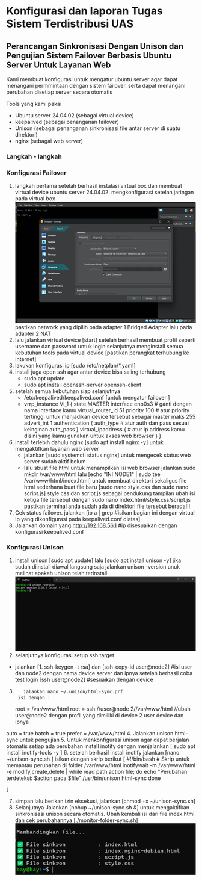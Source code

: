 # Konfigurasi dan laporan Tugas Sistem Terdistribusi UAS

## Perancangan Sinkronisasi Dengan Unison dan Pengujian Sistem Failover Berbasis Ubuntu Server Untuk Layanan Web

Kami membuat konfigurasi untuk mengatur ubuntu server agar dapat menangani permmintaan dengan sistem failover. serta dapat menangani perubahan disetiap server secara otomatis

Tools yang kami pakai

- Ubuntu server 24.04.02 (sebagai virtual device)
- keepalived (sebagai penanganan failover)
- Unison (sebagai penanganan sinkronisasi file antar server di suatu direktori)
- nginx (sebagai web server)

### Langkah - langkah

### Konfigurasi Failover

1. langkah pertama setelah berhasil instalasi virtual box dan membuat virtual device ubuntu server 24.04.02. mengkonfigurasi setelan jaringan pada virtual box
   ![alt text](image.png)
   pastikan network yang dipilih pada adapter 1 Bridged Adapter lalu pada adapter 2 NAT
2. lalu jalankan virtual device [start] setelah berhasil membuat profil seperti username dan password untuk login selanjutnya menginstall semua kebutuhan tools pada virtual device [pastikan perangkat terhubung ke internet]
3. lakukan konfigurasi ip [sudo /etc/netplan/*.yaml]
4. install juga open ssh agar antar device bisa saling terhubung
   - sudo apt update
   - sudo apt install openssh-server openssh-client
5. setelah semua kebutuhan siap selanjutnya
   - /etc/keepalived/keepalived.conf [untuk mengatur failover ]
   - vrrp_instance VI_1 {
     state MASTER
     interface enp0s3 # ganti dengan nama interface kamu
     virtual_router_id 51
     priority 100 # atur priority tertinggi untuk menjadikan device tersebut sebagai master maks 255
     advert_int 1
     authentication {
     auth_type # atur auth dan pass sesuai keinginan
     auth_pass
     }
     virtual_ipaddress { # atur ip address kamu disini yang kamu gunakan untuk akses web browser
     }
     }
6. install terlebih dahulu nginx [sudo apt install nginx -y] untuk mengaktifkan layanan web server
   - jalankan [sudo systemctl status nginx] untuk mengecek status web server sudah aktif belum
   - lalu sbuat file html untuk menampilkan isi web browser
     jalankan sudo mkdir /var/www/html lalu
     [echo "INI NODE1" | sudo tee /var/www/html/index.html] untuk membuat direktori sekaligus file html sederhana
     buat file baru [sudo nano style.css dan sudo nano script.js] style.css dan script.js sebagai pendukung tampilan
     ubah isi ketiga file tersebut dengan sudo nano index.html/style.css/script.js pastikan terminal anda sudah ada di direktori file tersebut berada!!!
7. Cek status failover. jalankan [ip a | grep #isikan bagian ini dengan virtual ip yang dikonfigurasi pada keepalived.conf diatas]
8. Jalankan domain yang http://192.168.56.1 #ip disesuaikan dengan konfigurasi keepalived.conf

### Konfigurasi Unison

1. install unison [sudo apt update] lalu [sudo apt install unison -y] jika sudah diinstall diawal
   langsung saja jalankan unison -version unuk melihat apakah unison telah terinstall
   ![alt text](image-1.png)
2. selanjutnya konfigurasi setup ssh target

- jalankan [1. ssh-keygen -t rsa] dan [ssh-copy-id user@node2] #isi user dan node2 dengan nama device server dan ipnya
  setelah berhasil coba test login [ssh user@node2] #sesuaikan dengan device

3.        jalankan nano ~/.unison/html-sync.prf
        isi dengan :
    root = /var/www/html
    root = ssh://user@node 2//var/www/html
    //ubah user@node2 dengan profil yang dimiliki di device 2 user device dan ipnya

auto = true
batch = true
prefer = /var/www/html 4. Jalankan unison html-sync untuk pengujian 5. Untuk menkonfigurasi unison agar dapat berjalan otomatis setiap ada perubahan
install inotify dengan menjalankan [ sudo apt install inotify-tools -y ] 6. setelah berhasil install inotify jalankan [nano ~/unison-sync.sh ] isikan dengan skrip berikut
[
#!/bin/bash # Skrip untuk memantau perubahan di folder /var/www/html
inotifywait -m /var/www/html -e modify,create,delete |
while read path action file; do
echo "Perubahan terdeteksi: $action pada $file"
/usr/bin/unison html-sync
done

    ]

7. simpan lalu berikan izin eksekusi, jalankan [chmod +x ~/unison-sync.sh]
8. Selanjutnya Jalankan [nohup ~/unison-sync.sh &] untuk mengaktifkan sinkronisasi unison secara otomatis. Ubah kembali isi dari file index.html dan cek perubahannya [./monitor-folder-sync.sh]
   ![alt text](image-2.png)
